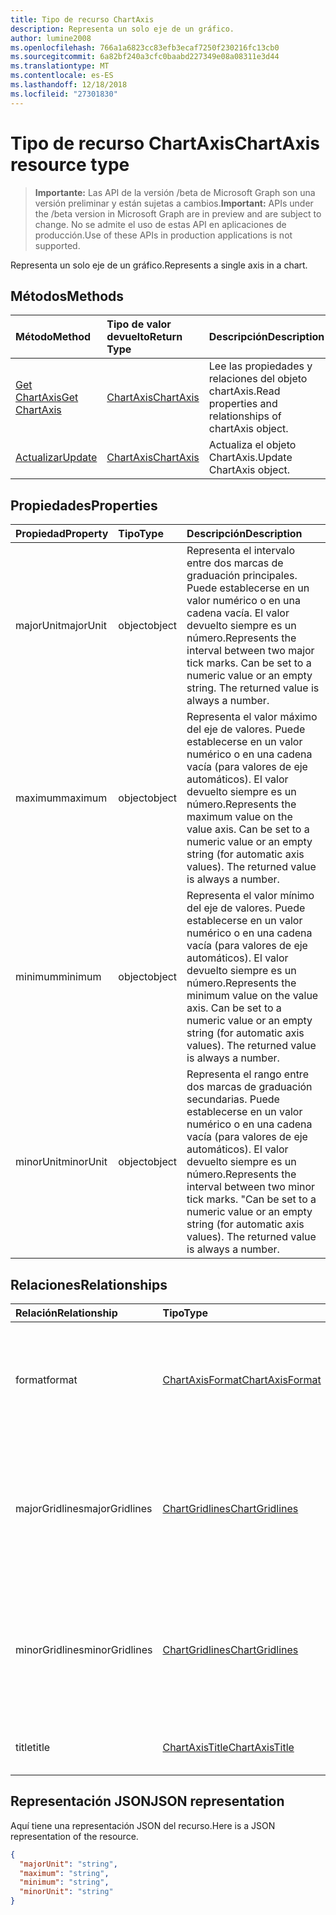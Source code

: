 ```yaml
---
title: Tipo de recurso ChartAxis
description: Representa un solo eje de un gráfico.
author: lumine2008
ms.openlocfilehash: 766a1a6823cc83efb3ecaf7250f230216fc13cb0
ms.sourcegitcommit: 6a82bf240a3cfc0baabd227349e08a08311e3d44
ms.translationtype: MT
ms.contentlocale: es-ES
ms.lasthandoff: 12/18/2018
ms.locfileid: "27301830"
---
```

# <a name="chartaxis-resource-type"></a><span data-ttu-id="8182a-103">Tipo de recurso ChartAxis</span><span class="sxs-lookup"><span data-stu-id="8182a-103">ChartAxis resource type</span></span>

> <span data-ttu-id="8182a-104">**Importante:** Las API de la versión /beta de Microsoft Graph son una versión preliminar y están sujetas a cambios.</span><span class="sxs-lookup"><span data-stu-id="8182a-104">**Important:** APIs under the /beta version in Microsoft Graph are in preview and are subject to change.</span></span> <span data-ttu-id="8182a-105">No se admite el uso de estas API en aplicaciones de producción.</span><span class="sxs-lookup"><span data-stu-id="8182a-105">Use of these APIs in production applications is not supported.</span></span>

<span data-ttu-id="8182a-106">Representa un solo eje de un gráfico.</span><span class="sxs-lookup"><span data-stu-id="8182a-106">Represents a single axis in a chart.</span></span>


## <a name="methods"></a><span data-ttu-id="8182a-107">Métodos</span><span class="sxs-lookup"><span data-stu-id="8182a-107">Methods</span></span>

| <span data-ttu-id="8182a-108">Método</span><span class="sxs-lookup"><span data-stu-id="8182a-108">Method</span></span>           | <span data-ttu-id="8182a-109">Tipo de valor devuelto</span><span class="sxs-lookup"><span data-stu-id="8182a-109">Return Type</span></span>    |<span data-ttu-id="8182a-110">Descripción</span><span class="sxs-lookup"><span data-stu-id="8182a-110">Description</span></span>|
|:---------------|:--------|:----------|
|[<span data-ttu-id="8182a-111">Get ChartAxis</span><span class="sxs-lookup"><span data-stu-id="8182a-111">Get ChartAxis</span></span>](../api/chartaxis-get.md) | [<span data-ttu-id="8182a-112">ChartAxis</span><span class="sxs-lookup"><span data-stu-id="8182a-112">ChartAxis</span></span>](chartaxis.md) |<span data-ttu-id="8182a-113">Lee las propiedades y relaciones del objeto chartAxis.</span><span class="sxs-lookup"><span data-stu-id="8182a-113">Read properties and relationships of chartAxis object.</span></span>|
|[<span data-ttu-id="8182a-114">Actualizar</span><span class="sxs-lookup"><span data-stu-id="8182a-114">Update</span></span>](../api/chartaxis-update.md) | [<span data-ttu-id="8182a-115">ChartAxis</span><span class="sxs-lookup"><span data-stu-id="8182a-115">ChartAxis</span></span>](chartaxis.md)   |<span data-ttu-id="8182a-116">Actualiza el objeto ChartAxis.</span><span class="sxs-lookup"><span data-stu-id="8182a-116">Update ChartAxis object.</span></span> |

## <a name="properties"></a><span data-ttu-id="8182a-117">Propiedades</span><span class="sxs-lookup"><span data-stu-id="8182a-117">Properties</span></span>
| <span data-ttu-id="8182a-118">Propiedad</span><span class="sxs-lookup"><span data-stu-id="8182a-118">Property</span></span>     | <span data-ttu-id="8182a-119">Tipo</span><span class="sxs-lookup"><span data-stu-id="8182a-119">Type</span></span>   |<span data-ttu-id="8182a-120">Descripción</span><span class="sxs-lookup"><span data-stu-id="8182a-120">Description</span></span>|
|:---------------|:--------|:----------|
|<span data-ttu-id="8182a-121">majorUnit</span><span class="sxs-lookup"><span data-stu-id="8182a-121">majorUnit</span></span>|<span data-ttu-id="8182a-122">object</span><span class="sxs-lookup"><span data-stu-id="8182a-122">object</span></span>|<span data-ttu-id="8182a-p102">Representa el intervalo entre dos marcas de graduación principales. Puede establecerse en un valor numérico o en una cadena vacía.  El valor devuelto siempre es un número.</span><span class="sxs-lookup"><span data-stu-id="8182a-p102">Represents the interval between two major tick marks. Can be set to a numeric value or an empty string.  The returned value is always a number.</span></span>|
|<span data-ttu-id="8182a-126">maximum</span><span class="sxs-lookup"><span data-stu-id="8182a-126">maximum</span></span>|<span data-ttu-id="8182a-127">object</span><span class="sxs-lookup"><span data-stu-id="8182a-127">object</span></span>|<span data-ttu-id="8182a-p103">Representa el valor máximo del eje de valores.  Puede establecerse en un valor numérico o en una cadena vacía (para valores de eje automáticos).  El valor devuelto siempre es un número.</span><span class="sxs-lookup"><span data-stu-id="8182a-p103">Represents the maximum value on the value axis.  Can be set to a numeric value or an empty string (for automatic axis values).  The returned value is always a number.</span></span>|
|<span data-ttu-id="8182a-131">minimum</span><span class="sxs-lookup"><span data-stu-id="8182a-131">minimum</span></span>|<span data-ttu-id="8182a-132">object</span><span class="sxs-lookup"><span data-stu-id="8182a-132">object</span></span>|<span data-ttu-id="8182a-p104">Representa el valor mínimo del eje de valores. Puede establecerse en un valor numérico o en una cadena vacía (para valores de eje automáticos). El valor devuelto siempre es un número.</span><span class="sxs-lookup"><span data-stu-id="8182a-p104">Represents the minimum value on the value axis. Can be set to a numeric value or an empty string (for automatic axis values).  The returned value is always a number.</span></span>|
|<span data-ttu-id="8182a-136">minorUnit</span><span class="sxs-lookup"><span data-stu-id="8182a-136">minorUnit</span></span>|<span data-ttu-id="8182a-137">object</span><span class="sxs-lookup"><span data-stu-id="8182a-137">object</span></span>|<span data-ttu-id="8182a-p105">Representa el rango entre dos marcas de graduación secundarias. Puede establecerse en un valor numérico o en una cadena vacía (para valores de eje automáticos). El valor devuelto siempre es un número.</span><span class="sxs-lookup"><span data-stu-id="8182a-p105">Represents the interval between two minor tick marks. "Can be set to a numeric value or an empty string (for automatic axis values). The returned value is always a number.</span></span>|

## <a name="relationships"></a><span data-ttu-id="8182a-141">Relaciones</span><span class="sxs-lookup"><span data-stu-id="8182a-141">Relationships</span></span>
| <span data-ttu-id="8182a-142">Relación</span><span class="sxs-lookup"><span data-stu-id="8182a-142">Relationship</span></span> | <span data-ttu-id="8182a-143">Tipo</span><span class="sxs-lookup"><span data-stu-id="8182a-143">Type</span></span>   |<span data-ttu-id="8182a-144">Descripción</span><span class="sxs-lookup"><span data-stu-id="8182a-144">Description</span></span>|
|:---------------|:--------|:----------|
|<span data-ttu-id="8182a-145">format</span><span class="sxs-lookup"><span data-stu-id="8182a-145">format</span></span>|[<span data-ttu-id="8182a-146">ChartAxisFormat</span><span class="sxs-lookup"><span data-stu-id="8182a-146">ChartAxisFormat</span></span>](chartaxisformat.md)|<span data-ttu-id="8182a-p106">Representa el formato de un objeto de gráfico, que incluye el formato de línea y de fuente. Solo lectura.</span><span class="sxs-lookup"><span data-stu-id="8182a-p106">Represents the formatting of a chart object, which includes line and font formatting. Read-only.</span></span>|
|<span data-ttu-id="8182a-149">majorGridlines</span><span class="sxs-lookup"><span data-stu-id="8182a-149">majorGridlines</span></span>|[<span data-ttu-id="8182a-150">ChartGridlines</span><span class="sxs-lookup"><span data-stu-id="8182a-150">ChartGridlines</span></span>](chartgridlines.md)|<span data-ttu-id="8182a-p107">Devuelve un objeto de línea de cuadrícula que representa las líneas de cuadrícula principales del eje especificado. Solo lectura.</span><span class="sxs-lookup"><span data-stu-id="8182a-p107">Returns a gridlines object that represents the major gridlines for the specified axis. Read-only.</span></span>|
|<span data-ttu-id="8182a-153">minorGridlines</span><span class="sxs-lookup"><span data-stu-id="8182a-153">minorGridlines</span></span>|[<span data-ttu-id="8182a-154">ChartGridlines</span><span class="sxs-lookup"><span data-stu-id="8182a-154">ChartGridlines</span></span>](chartgridlines.md)|<span data-ttu-id="8182a-p108">Devuelve un objeto de línea de cuadrícula que representa las líneas de cuadrícula secundarias del eje especificado. Solo lectura.</span><span class="sxs-lookup"><span data-stu-id="8182a-p108">Returns a Gridlines object that represents the minor gridlines for the specified axis. Read-only.</span></span>|
|<span data-ttu-id="8182a-157">title</span><span class="sxs-lookup"><span data-stu-id="8182a-157">title</span></span>|[<span data-ttu-id="8182a-158">ChartAxisTitle</span><span class="sxs-lookup"><span data-stu-id="8182a-158">ChartAxisTitle</span></span>](chartaxistitle.md)|<span data-ttu-id="8182a-p109">Representa el título del eje. Solo lectura.</span><span class="sxs-lookup"><span data-stu-id="8182a-p109">Represents the axis title. Read-only.</span></span>|

## <a name="json-representation"></a><span data-ttu-id="8182a-161">Representación JSON</span><span class="sxs-lookup"><span data-stu-id="8182a-161">JSON representation</span></span>

<span data-ttu-id="8182a-162">Aquí tiene una representación JSON del recurso.</span><span class="sxs-lookup"><span data-stu-id="8182a-162">Here is a JSON representation of the resource.</span></span>

<!-- {
  "blockType": "resource",
  "optionalProperties": [

  ],
  "@odata.type": "microsoft.graph.chartaxis"
}-->

```json
{
  "majorUnit": "string",
  "maximum": "string",
  "minimum": "string",
  "minorUnit": "string"
}

```

<!-- uuid: 8fcb5dbc-d5aa-4681-8e31-b001d5168d79
2015-10-25 14:57:30 UTC -->
<!-- {
  "type": "#page.annotation",
  "description": "ChartAxis resource",
  "keywords": "",
  "section": "documentation",
  "tocPath": ""
}-->